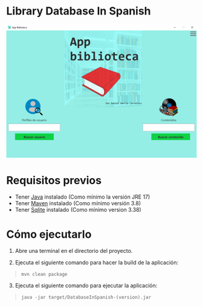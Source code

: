 # Library Database In Spanish


![Imagen de la pantalla de inicio del programa](src/main/resources/files/images/captura.png)

# Requisitos previos
- Tener [Java](https://www.java.com/en/) instalado (Como mínimo la versión JRE 17)
- Tener [Maven](https://maven.apache.org/) instalado (Como mínimo versión 3.8)
- Tener [Sqlite](https://www.sqlite.org/) instalado (Como mínimo version 3.38)
# Cómo ejecutarlo
1. Abre una terminal en el directorio del proyecto.

2. Ejecuta el siguiente comando para hacer la build de la aplicación:
>```console
>mvn clean package
>```

3. Ejecuta el siguiente comando para ejecutar la aplicación:
>```console 
>java -jar target/DatabaseInSpanish-(version).jar
>```
